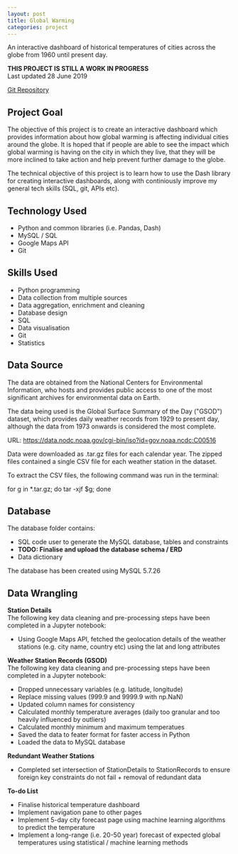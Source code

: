 ```yaml
---
layout: post
title: Global Warming
categories: project
---
```


An interactive dashboard of historical temperatures of cities across the globe from 1960 until present day. 

<!-- more -->
<b>THIS PROJECT IS STILL A WORK IN PROGRESS</b>  
Last updated 28 June 2019
  
<a href="https://github.com/toddy86/globalwarming">Git Repository</a>

## Project Goal
The objective of this project is to create an interactive dashboard which provides information about how global warming is affecting individual cities around the globe. It is hoped that if people are able to see the impact which global warming is having on the city in which they live, that they will be more inclined to take action and help prevent further damage to the globe.
  
The technical objective of this project is to learn how to use the Dash library for creating interactive dashboards, along with continiously improve my general tech skills (SQL, git, APIs etc).

## Technology Used
* Python and common libraries (i.e. Pandas, Dash)
* MySQL / SQL
* Google Maps API
* Git

## Skills Used
* Python programming
* Data collection from multiple sources
* Data aggregation, enrichment and cleaning
* Database design
* SQL 
* Data visualisation
* Git
* Statistics

## Data Source
The data are obtained from the National Centers for Environmental Information, who hosts and provides public access to one of the most significant archives for environmental data on Earth. 

The data being used is the Global Surface Summary of the Day ("GSOD") dataset, which provides daily weather records from 1929 to present day, although the data from 1973 onwards is considered the most complete. 

URL: https://data.nodc.noaa.gov/cgi-bin/iso?id=gov.noaa.ncdc:C00516 

Data were downloaded as .tar.gz files for each calendar year. The zipped files contained a single CSV file for each weather station in the dataset. 

To extract the CSV files, the following command was run in the terminal:

for g in \*.tar.gz; do tar -xjf $g; done


## Database
The database folder contains: 
* SQL code user to generate the MySQL database, tables and constraints
* **TODO: Finalise and upload the database schema / ERD** 
* Data dictionary

The database has been created using MySQL 5.7.26

## Data Wrangling
**Station Details**  
The following key data cleaning and pre-processing steps have been completed in a Jupyter notebook:
* Using Google Maps API, fetched the geolocation details of the weather stations (e.g. city name, country etc) using the lat and long attributes
  
**Weather Station Records (GSOD)**  
The following key data cleaning and pre-processing steps have been completed in a Jupyter notebook:  
* Dropped unnecessary variables (e.g. latitude, longitude)
* Replace missing values (999.9 and 9999.9 with np.NaN)
* Updated column names for consistency
* Calculated monthly temperature averages (daily too granular and too heavily influenced by outliers)
* Calculated monthly minimum and maximum temperatues
* Saved the data to feater format for faster access in Python
* Loaded the data to MySQL database

**Redundant Weather Stations**  
* Completed set intersection of StationDetails to StationRecords to ensure foreign key constraints do not fail + removal of redundant data


**To-do List**  
* Finalise historical temperature dashboard 
* Implement navigation pane to other pages
* Implement 5-day city forecast page using machine learning algorithms to predict the temperature
* Implement a long-range (i.e. 20-50 year) forecast of expected global temperatures using statistical / machine learning methods





